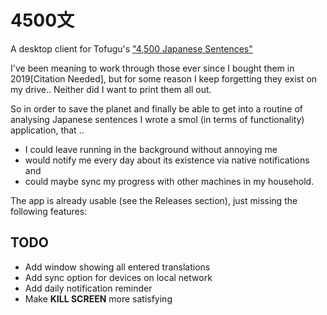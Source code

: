 # 4500文

A desktop client for Tofugu's ["4,500 Japanese Sentences"](https://store.tofugu.com/shop/4500-japanese-sentences)

I've been meaning to work through those ever since I bought them in 2019[Citation Needed], but for some reason I keep forgetting they exist on my drive.. Neither did I want to print them all out.

So in order to save the planet and finally be able to get into a routine of analysing Japanese sentences I wrote a smol (in terms of functionality) application, that ..

- I could leave running in the background without annoying me
- would notify me every day about its existence via native notifications and
- could maybe sync my progress with other machines in my household.

The app is already usable (see the Releases section), just missing the following features:

## TODO

- Add window showing all entered translations
- Add sync option for devices on local network
- Add daily notification reminder
- Make **KILL SCREEN** more satisfying